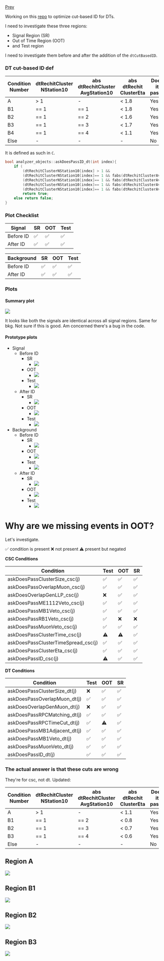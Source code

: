 [Prev](/B-parking/Thur_May_25_2023.md)

Working on this [repo](https://github.com/ucsd-hep-ex/B-ParkingLLPs/tree/dtIDinvestigation) to optimize cut-based ID for DTs.

I need to investigate these three regions:
* Signal Region (SR)
* Out of Time Region (OOT)
* and Test region

I need to investigate them before and after the addition of the `dtCutBasedID`.

### DT cut-based ID def

| Condition Number | dtRechitCluster NStation10 | abs dtRechitCluster AvgStation10 | abs dtRechit ClusterEta | Does it pass? |
| ---------------- | ------------------------- | --------------------------------- | ------------------------ | ------------- |
| A                | > 1                       | -                                 | < 1.8                    | Yes           |
| B1               | == 1                      | == 1                              | < 1.8                    | Yes           |
| B2               | == 1                      | == 2                              | < 1.6                    | Yes           |
| B3               | == 1                      | == 3                              | < 1.7                    | Yes           |
| B4               | == 1                      | == 4                              | < 1.1                    | Yes           |
| Else             | -                         | -                                 | -                        | No            |

It is defined as such in `C`.

```C
bool analyzer_objects::askDoesPassID_dt(int index){                                                                                       // loggit
    if (                                                                                                                                  // loggit
        (dtRechitClusterNStation10[index] > 1 &&                                                fabs(dtRechitClusterEta[index])<1.8) ||   // loggit
        (dtRechitClusterNStation10[index]== 1 && fabs(dtRechitClusterAvgStation10[index])==1 && fabs(dtRechitClusterEta[index])<1.8) ||   // loggit
        (dtRechitClusterNStation10[index]== 1 && fabs(dtRechitClusterAvgStation10[index])==2 && fabs(dtRechitClusterEta[index])<1.6) ||   // loggit
        (dtRechitClusterNStation10[index]== 1 && fabs(dtRechitClusterAvgStation10[index])==3 && fabs(dtRechitClusterEta[index])<1.7) ||   // loggit
        (dtRechitClusterNStation10[index]== 1 && fabs(dtRechitClusterAvgStation10[index])==4 && fabs(dtRechitClusterEta[index])<1.1) )    // loggit
        return true;                                                                                                                      // loggit
    else return false;                                                                                                                    // loggit
}
```

### Plot Checklist

| Signal    | SR  | OOT | Test |
| --------- | --- | --- | ---- |
| Before ID | ✅  | ✅  | ✅   |
| After ID  | ✅  | ✅  | ✅   |

| Background | SR  | OOT | Test |
| ---------- | --- | --- | ---- |
| Before ID  | ✅  | ✅  | ✅   |
| After ID   | ✅  | ✅  | ✅   |

### Plots

#### Summary plot

![](/B-parking/dt_cutbased_ID_investigation/summary_plot.png)

It looks like both the signals are identical across all signal regions. 
Same for bkg.
Not sure if this is good.
Am concerned there's a bug in the code.

#### Prototype plots

* Signal
	* Before ID
		* SR 
			* ![](/B-parking/dt_cutbased_ID_investigation/signal/dtRechitClusterSize_SR_predtID.jpeg)
		* OOT
			* ![](/B-parking/dt_cutbased_ID_investigation/signal/dtRechitClusterSize_OOT_predtID.jpeg)
		* Test
			* ![](/B-parking/dt_cutbased_ID_investigation/signal/dtRechitClusterSize_Test_predtID.jpeg)
	* After ID
		* SR 
			* ![](/B-parking/dt_cutbased_ID_investigation/signal/dtRechitClusterSize_SR_postdtID.jpeg)
		* OOT
			* ![](/B-parking/dt_cutbased_ID_investigation/signal/dtRechitClusterSize_OOT_postdtID.jpeg)
		* Test
			* ![](/B-parking/dt_cutbased_ID_investigation/signal/dtRechitClusterSize_Test_postdtID.jpeg)
* Background
	* Before ID
		* SR
			* ![](/B-parking/dt_cutbased_ID_investigation/background/dtRechitClusterSize_SR_predtID.jpeg)
		* OOT
			* ![](/B-parking/dt_cutbased_ID_investigation/background/dtRechitClusterSize_OOT_predtID.jpeg)
		* Test
			* ![](/B-parking/dt_cutbased_ID_investigation/background/dtRechitClusterSize_test_predtID.jpeg)
	* After ID
		* SR
			* ![](/B-parking/dt_cutbased_ID_investigation/background/dtRechitClusterSize_SR_postdtID.jpeg)
		* OOT
			* ![](/B-parking/dt_cutbased_ID_investigation/background/dtRechitClusterSize_OOT_postdtID.jpeg)
		* Test
			* ![](/B-parking/dt_cutbased_ID_investigation/background/dtRechitClusterSize_test_postdtID.jpeg)


# Why are we missing events in OOT?

Let's investigate.

✅ condition is present
❌ not present
⚠️ present but negated

**CSC Conditions**

| Condition | Test | OOT | SR |
|---|---|---|---|
| askDoesPassClusterSize_csc(j) | ✅ | ✅ | ✅ |
| askDoesPassOverlapMuon_csc(j) | ✅ | ✅ | ✅ |
| askDoesOverlapGenLLP_csc(j) | ❌ | ✅ | ✅ |
| askDoesPassME1112Veto_csc(j) | ✅ | ✅ | ✅ |
| askDoesPassMB1Veto_csc(j) | ✅ | ✅ | ✅ |
| askDoesPassRB1Veto_csc(j) | ✅ | ❌ | ❌ |
| askDoesPassMuonVeto_csc(j) | ✅ | ✅ | ✅ |
| askDoesPassClusterTime_csc(j) | ⚠️ | ⚠️ | ✅ |
| askDoesPassClusterTimeSpread_csc(j) | ✅ | ✅ | ✅ |
| askDoesPassClusterEta_csc(j) | ✅ | ✅ | ✅ |
| askDoesPassID_csc(j) | ⚠️ | ✅ | ✅ |

**DT Conditions**

| Condition | Test | OOT | SR |
|---|---|---|---|
| askDoesPassClusterSize_dt(j) | ❌ | ✅ | ✅ |
| askDoesPassOverlapMuon_dt(j) | ✅ | ✅ | ✅ |
| askDoesOverlapGenMuon_dt(j) | ❌ | ✅ | ✅ |
| askDoesPassRPCMatching_dt(j) | ✅ | ✅ | ✅ |
| askDoesPassRPCTimeCut_dt(j) | ✅ | ⚠️ | ✅ |
| askDoesPassMB1Adjacent_dt(j) | ✅ | ✅ | ✅ |
| askDoesPassMB1Veto_dt(j) | ✅ | ✅ | ✅ |
| askDoesPassMuonVeto_dt(j) | ✅ | ✅ | ✅ |
| askDoesPassID_dt(j) | ✅ | ✅ | ✅ |


### The actual answer is that these cuts are wrong

They're for csc, not dt.
Updated:

| Condition Number | dtRechitCluster NStation10 | abs dtRechitCluster AvgStation10 | abs dtRechit ClusterEta | Does it pass? |
| ---------------- | ------------------------- | --------------------------------- | ------------------------ | ------------- |
| A                | > 1                       | -                                 | < 1.1                    | Yes           |
| B1               | == 1                      | == 2                              | < 0.8                    | Yes           |
| B2               | == 1                      | == 3                              | < 0.7                    | Yes           |
| B3               | == 1                      | == 4                              | < 0.6                    | Yes           |
| Else             | -                         | -                                 | -                        | No            |


## Region A

![](/B-parking/img/IMG_0887.png)

## Region B1

![](B-parking/img/IMG_0888.png)

## Region B2

![](/B-parking/img/IMG_0889.png)

## Region B3

![](/B-parking/img/IMG_0890.png)